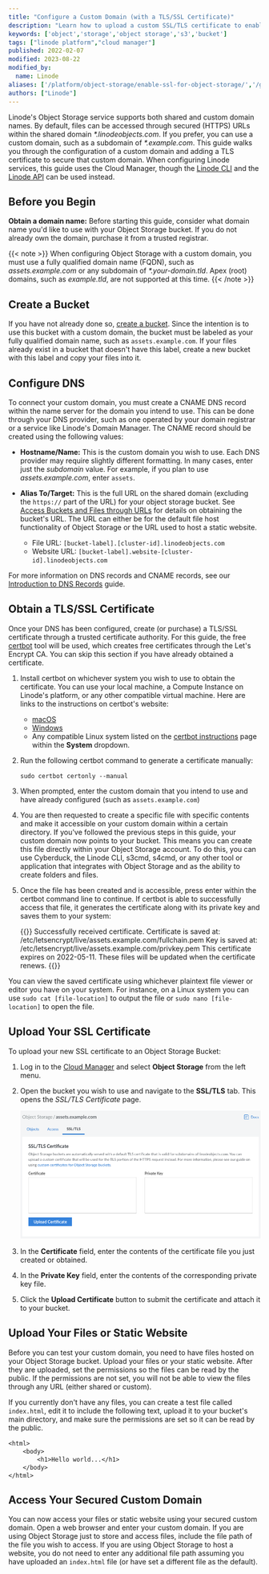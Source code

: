 ```yaml
---
title: "Configure a Custom Domain (with a TLS/SSL Certificate)"
description: "Learn how to upload a custom SSL/TLS certificate to enable SSL on a bucket on Linode Object Storage."
keywords: ['object','storage','object storage','s3','bucket']
tags: ["linode platform","cloud manager"]
published: 2022-02-07
modified: 2023-08-22
modified_by:
  name: Linode
aliases: ['/platform/object-storage/enable-ssl-for-object-storage/','/guides/enable-ssl-for-object-storage/']
authors: ["Linode"]
---
```


Linode's Object Storage service supports both shared and custom domain names. By default, files can be accessed through secured (HTTPS) URLs within the shared domain *\*.linodeobjects.com*. If you prefer, you can use a custom domain, such as a subdomain of *\*.example.com*. This guide walks you through the configuration of a custom domain and adding a TLS certificate to secure that custom domain. When configuring Linode services, this guide uses the Cloud Manager, though the [Linode CLI](/docs/products/tools/cli/get-started/) and the [Linode API](/docs/api/object-storage/) can be used instead.

## Before you Begin

**Obtain a domain name:** Before starting this guide, consider what domain name you'd like to use with your Object Storage bucket. If you do not already own the domain, purchase it from a trusted registrar.

{{< note >}}
When configuring Object Storage with a custom domain, you must use a fully qualified domain name (FQDN), such as *assets.example.com* or any subdomain of *\*.your-domain.tld*. Apex (root) domains, such as *example.tld*, are not supported at this time.
{{< /note >}}

## Create a Bucket

If you have not already done so, [create a bucket](/docs/products/storage/object-storage/guides/manage-buckets/). Since the intention is to use this bucket with a custom domain, the bucket must be labeled as your fully qualified domain name, such as `assets.example.com`. If your files already exist in a bucket that doesn't have this label, create a new bucket with this label and copy your files into it.

## Configure DNS

To connect your custom domain, you must create a CNAME DNS record within the name server for the domain you intend to use. This can be done through your DNS provider, such as one operated by your domain registrar or a service like Linode's Domain Manager. The CNAME record should be created using the following values:

-   **Hostname/Name:** This is the custom domain you wish to use. Each DNS provider may require slightly different formatting. In many cases, enter just the *subdomain* value. For example, if you plan to use *assets.example.com*, enter `assets`.

-   **Alias To/Target:** This is the full URL on the shared domain (excluding the `https://` part of the URL) for your object storage bucket. See [Access Buckets and Files through URLs](/docs/products/storage/object-storage/guides/urls/#bucket-url) for details on obtaining the bucket's URL. The URL can either be for the default file host functionality of Object Storage or the URL used to host a static website.

    - File URL: `[bucket-label].[cluster-id].linodeobjects.com`
    - Website URL: `[bucket-label].website-[cluster-id].linodeobjects.com`

For more information on DNS records and CNAME records, see our [Introduction to DNS Records](/docs/guides/dns-overview/#cname) guide.

## Obtain a TLS/SSL Certificate

Once your DNS has been configured, create (or purchase) a TLS/SSL certificate through a trusted certificate authority. For this guide, the free [certbot](https://certbot.eff.org/) tool will be used, which creates free certificates through the Let's Encrypt CA. You can skip this section if you have already obtained a certificate.

1.  Install certbot on whichever system you wish to use to obtain the certificate. You can use your local machine, a Compute Instance on Linode's platform, or any other compatible virtual machine. Here are links to the instructions on certbot's website:

    - [macOS](https://certbot.eff.org/instructions?ws=other&os=osx)
    - [Windows](https://certbot.eff.org/instructions?ws=other&os=windows)
    - Any compatible Linux system listed on the [certbot instructions](https://certbot.eff.org/instructions) page within the **System** dropdown.

1.  Run the following certbot command to generate a certificate manually:

        sudo certbot certonly --manual

1.  When prompted, enter the custom domain that you intend to use and have already configured (such as `assets.example.com`)

1.  You are then requested to create a specific file with specific contents and make it accessible on your custom domain within a certain directory. If you've followed the previous steps in this guide, your custom domain now points to your bucket. This means you can create this file directly within your Object Storage account. To do this, you can use Cyberduck, the Linode CLI, s3cmd, s4cmd, or any other tool or application that integrates with Object Storage and as the ability to create folders and files.

1.  Once the file has been created and is accessible, press enter within the certbot command line to continue. If certbot is able to successfully access that file, it generates the certificate along with its private key and saves them to your system:

    {{<output>}}
Successfully received certificate.
Certificate is saved at: /etc/letsencrypt/live/assets.example.com/fullchain.pem
Key is saved at:         /etc/letsencrypt/live/assets.example.com/privkey.pem
This certificate expires on 2022-05-11.
These files will be updated when the certificate renews.
{{</output>}}

You can view the saved certificate using whichever plaintext file viewer or editor you have on your system. For instance, on a Linux system you can use `sudo cat [file-location]` to output the file or `sudo nano [file-location]` to open the file.

## Upload Your SSL Certificate

To upload your new SSL certificate to an Object Storage Bucket:

1.  Log in to the [Cloud Manager](https://cloud.linode.com/) and select **Object Storage** from the left menu.

1.  Open the bucket you wish to use and navigate to the **SSL/TLS** tab. This opens the *SSL/TLS Certificate* page.

    ![](custom-domain-certificate-upload.png)

1. In the **Certificate** field, enter the contents of the certificate file you just created or obtained.

1. In the **Private Key** field, enter the contents of the corresponding private key file.

1. Click the **Upload Certificate** button to submit the certificate and attach it to your bucket.

## Upload Your Files or Static Website

Before you can test your custom domain, you need to have files hosted on your Object Storage bucket. Upload your files or your static website. After they are uploaded, set the permissions so the files can be read by the public. If the permissions are not set, you will not be able to view the files through any URL (either shared or custom).

If you currently don't have any files, you can create a test file called `index.html`, edit it to include the following text, upload it to your bucket's main directory, and make sure the permissions are set so it can be read by the public.

    <html>
        <body>
            <h1>Hello world...</h1>
        </body>
    </html>

## Access Your Secured Custom Domain

You can now access your files or static website using your secured custom domain. Open a web browser and enter your custom domain. If you are using Object Storage just to store and access files, include the file path of the file you wish to access. If you are using Object Storage to host a website, you do not need to enter any additional file path assuming you have uploaded an `index.html` file (or have set a different file as the default).